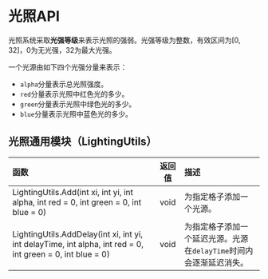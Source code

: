 # 光照API

光照系统采取**光强等级**来表示光照的强弱。光强等级为整数，有效区间为\[0, 32\]，0为无光强，32为最大光强。

一个光源由如下四个光强分量来表示：

* `alpha`分量表示总光照强度。
* `red`分量表示光照中红色光的多少。
* `green`分量表示光照中绿色光的多少。
* `blue`分量表示光照中蓝色光的多少。

## 光照通用模块（LightingUtils）

| 函数 | 返回值 | 描述 |
| :--- | :---: | :--- |
| LightingUtils.Add\(int xi, int yi, int alpha, int red = 0, int green = 0, int blue = 0\) | void | 为指定格子添加一个光源。 |
| LightingUtils.AddDelay\(int xi, int yi, int delayTime, int alpha, int red = 0, int green = 0, int blue = 0\) | void | 为指定格子添加一个延迟光源。光源在`delayTime`时间内会逐渐延迟消失。 |

